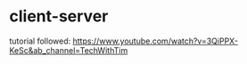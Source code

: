 # client-server

tutorial followed: https://www.youtube.com/watch?v=3QiPPX-KeSc&ab_channel=TechWithTim